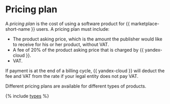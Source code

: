 # Pricing plan

A _pricing plan_ is the cost of using a software product for {{ marketplace-short-name }} users. A pricing plan must include:
* The product asking price, which is the amount the publisher would like to receive for his or her product, without VAT.
* A fee of 20% of the product asking price that is charged by {{ yandex-cloud }}.
* VAT.

If payment is at the end of a billing cycle, {{ yandex-cloud }} will deduct the fee and VAT from the rate if your legal entity does not pay VAT.

Different pricing plans are available for different types of products.

{% include [types](../../_includes/marketplace/types-of-charge.md) %}